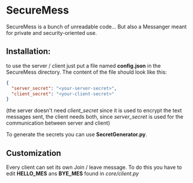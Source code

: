 # SecureMess
SecureMess is a bunch of unreadable code... But also a Messanger meant for private and security-oriented use.

## Installation:
to use the server / client just put a file named **config.json** in the SecureMess directory.
The content of the file should look like this:

```Json
{
  "server_secret": "<your-server-secret>",
  "client_secret": "<your-client-secret>"
}
```
(the server doesn't need *client_secret* since it is used to encrypt the
text messages sent, the client needs both, since *server_secret* is used for
the communication between server and client)

To generate the secrets you can use **SecretGenerator.py**.

## Customization
Every client can set its own Join / leave message. To do this you have to edit **HELLO_MES**
ans **BYE_MES** found in *core/client.py*
